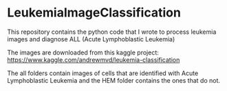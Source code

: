 # LeukemiaImageClassification
This repository contains the python code that I wrote to process leukemia images and diagnose ALL (Acute Lymphoblastic Leukemia)

The images are downloaded from this kaggle project: 
https://www.kaggle.com/andrewmvd/leukemia-classification

The all folders contain images of cells that are identified with Acute Lymphoblastic Leukemia and the HEM folder contains the ones that do not. 

